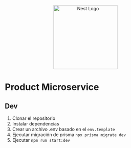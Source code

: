 <p align="center">
  <a href="http://nestjs.com/" target="blank"><img src="https://nestjs.com/img/logo-small.svg" width="200" alt="Nest Logo" /></a>
</p>

# Product Microservice

## Dev

1. Clonar el repositorio
2. Instalar dependencias
3. Crear un archivo .env basado en el `env.template`
4. Ejecutar migración de prisma `npx prisma migrate dev`
5. Ejecutar `npm run start:dev`